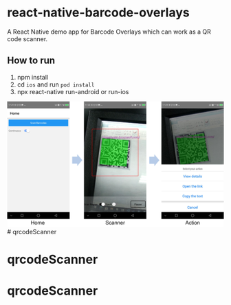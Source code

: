 # react-native-barcode-overlays

A React Native demo app for Barcode Overlays which can work as a QR code scanner.

## How to run

1. npm install
2. cd `ios` and run `pod install`
3. npx react-native run-android or run-ios

![](qr-code-scanner.jpg)# qrcodeScanner
# qrcodeScanner
# qrcodeScanner
